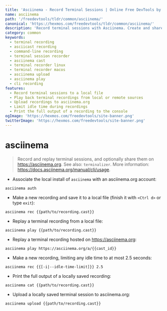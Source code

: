 ```yaml
---
title: 'Asciinema - Record Terminal Sessions | Online Free DevTools by Hexmos'
name: asciinema
path: '/freedevtools/tldr/common/asciinema/'
canonical: 'https://hexmos.com/freedevtools/tldr/common/asciinema/'
description: 'Record terminal sessions with Asciinema. Create and share recordings of your command-line interactions for documentation or training. Free online tool, no registration required.'
category: common
keywords:
  - terminal recording
  - asciicast recording
  - command-line recording
  - terminal session recorder
  - asciinema cast
  - terminal recorder linux
  - terminal recorder macos
  - asciinema upload
  - asciinema play
  - cli recording
features:
  - Record terminal sessions to a local file
  - Play back terminal recordings from local or remote sources
  - Upload recordings to asciinema.org
  - Limit idle time during recordings
  - Print the full output of a recording to the console
ogImage: 'https://hexmos.com/freedevtools/site-banner.png'
twitterImage: 'https://hexmos.com/freedevtools/site-banner.png'
---
```


# asciinema

> Record and replay terminal sessions, and optionally share them on <https://asciinema.org>.
> See also: `terminalizer`.
> More information: <https://docs.asciinema.org/manual/cli/usage>.

- Associate the local install of `asciinema` with an asciinema.org account:

`asciinema auth`

- Make a new recording and save it to a local file (finish it with `<Ctrl d>` or type `exit`):

`asciinema rec {{path/to/recording.cast}}`

- Replay a terminal recording from a local file:

`asciinema play {{path/to/recording.cast}}`

- Replay a terminal recording hosted on <https://asciinema.org>:

`asciinema play https://asciinema.org/a/{{cast_id}}`

- Make a new recording, limiting any idle time to at most 2.5 seconds:

`asciinema rec {{[-i|--idle-time-limit]}} 2.5`

- Print the full output of a locally saved recording:

`asciinema cat {{path/to/recording.cast}}`

- Upload a locally saved terminal session to asciinema.org:

`asciinema upload {{path/to/recording.cast}}`
